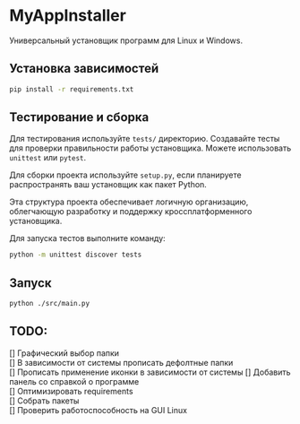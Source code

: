 # MyAppInstaller

Универсальный установщик программ для Linux и Windows.  

## Установка зависимостей

```bash
pip install -r requirements.txt
```
## Тестирование и сборка

Для тестирования используйте `tests/` директорию. Создавайте тесты для проверки правильности работы установщика. Можете использовать `unittest` или `pytest`.

Для сборки проекта используйте `setup.py`, если планируете распространять ваш установщик как пакет Python.

Эта структура проекта обеспечивает логичную организацию, облегчающую разработку и поддержку кроссплатформенного установщика.

Для запуска тестов выполните команду:
```bash
python -m unittest discover tests
```

## Запуск 

```bash 
python ./src/main.py
```

## TODO:  
[] Графический выбор папки  
[] В зависимости от системы прописать дефолтные папки  
[] Прописать применение иконки в зависимости от системы 
[] Добавить панель со справкой о программе  
[] Оптимизировать requirements  
[] Собрать пакеты  
[] Проверить работоспособность на GUI Linux  
